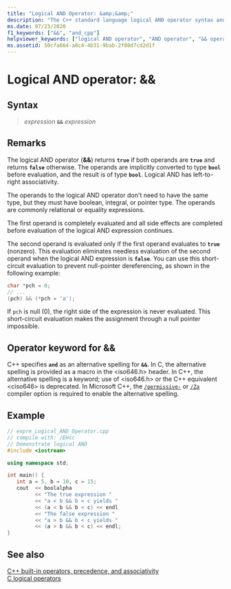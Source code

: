 ```yaml
---
title: "Logical AND Operator: &amp;&amp;"
description: "The C++ standard language logical AND operator syntax and use."
ms.date: 07/23/2020
f1_keywords: ["&&", "and_cpp"]
helpviewer_keywords: ["logical AND operator", "AND operator", "&& operator"]
ms.assetid: 50cfa664-a8c4-4b31-9bab-2f80d7cd2d1f
---
```

# Logical AND operator: &amp;&amp;

## Syntax

> *expression* **`&&`** *expression*

## Remarks

The logical AND operator (**&&**) returns **`true`** if both operands are **`true`** and returns **`false`** otherwise. The operands are implicitly converted to type **`bool`** before evaluation, and the result is of type **`bool`**. Logical AND has left-to-right associativity.

The operands to the logical AND operator don't need to have the same type, but they must have boolean, integral, or pointer type. The operands are commonly relational or equality expressions.

The first operand is completely evaluated and all side effects are completed before evaluation of the logical AND expression continues.

The second operand is evaluated only if the first operand evaluates to **`true`** (nonzero). This evaluation eliminates needless evaluation of the second operand when the logical AND expression is **`false`**. You can use this short-circuit evaluation to prevent null-pointer dereferencing, as shown in the following example:

```cpp
char *pch = 0;
// ...
(pch) && (*pch = 'a');
```

If `pch` is null (0), the right side of the expression is never evaluated. This short-circuit evaluation makes the assignment through a null pointer impossible.

## Operator keyword for &&

C++ specifies **`and`** as an alternative spelling for **`&&`**. In C, the alternative spelling is provided as a macro in the \<iso646.h> header. In C++, the alternative spelling is a keyword; use of \<iso646.h> or the C++ equivalent \<ciso646> is deprecated. In Microsoft C++, the [`/permissive-`](../build/reference/permissive-standards-conformance.md) or [`/Za`](../build/reference/za-ze-disable-language-extensions.md) compiler option is required to enable the alternative spelling.

## Example

```cpp
// expre_Logical_AND_Operator.cpp
// compile with: /EHsc
// Demonstrate logical AND
#include <iostream>

using namespace std;

int main() {
   int a = 5, b = 10, c = 15;
   cout  << boolalpha
         << "The true expression "
         << "a < b && b < c yields "
         << (a < b && b < c) << endl
         << "The false expression "
         << "a > b && b < c yields "
         << (a > b && b < c) << endl;
}
```

## See also

[C++ built-in operators, precedence, and associativity](cpp-built-in-operators-precedence-and-associativity.md)<br/>
[C logical operators](../c-language/c-logical-operators.md)
